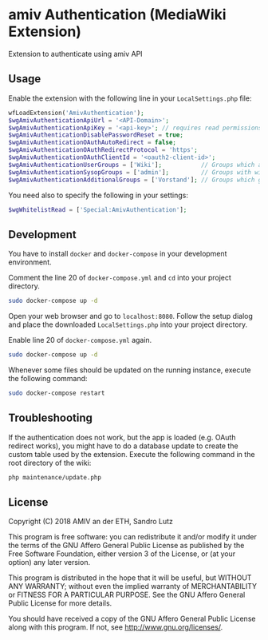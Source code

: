# amiv Authentication (MediaWiki Extension)

Extension to authenticate using amiv API

## Usage

Enable the extension with the following line in your `LocalSettings.php` file:

```php
wfLoadExtension('AmivAuthentication');
$wgAmivAuthenticationApiUrl = '<API-Domain>';
$wgAmivAuthenticationApiKey = '<api-key>'; // requires read permissions for `users`, `groups` and `groupmemberships`
$wgAmivAuthenticationDisablePasswordReset = true;
$wgAmivAuthenticationOAuthAutoRedirect = false;
$wgAmivAuthenticationOAuthRedirectProtocol = 'https';
$wgAmivAuthenticationOAuthClientId = '<oauth2-client-id>';
$wgAmivAuthenticationUserGroups = ['Wiki'];           // Groups which are allowed to use this tool
$wgAmivAuthenticationSysopGroups = ['admin'];         // Groups with will be granted `sysop` rights
$wgAmivAuthenticationAdditionalGroups = ['Vorstand']; // Groups which get directly assigned to mediawiki users
```

You need also to specify the following in your settings:

```php
$wgWhitelistRead = ['Special:AmivAuthentication'];
```

## Development

You have to install `docker` and `docker-compose` in your development environment.

Comment the line 20 of `docker-compose.yml` and `cd` into your project directory.

```bash
sudo docker-compose up -d
```

Open your web browser and go to `localhost:8080`. Follow the setup dialog and place the downloaded `LocalSettings.php` into your project directory.

Enable line 20 of `docker-compose.yml` again.

```bash
sudo docker-compose up -d
```

Whenever some files should be updated on the running instance, execute the following command:

```bash
sudo docker-compose restart
```

## Troubleshooting

If the authentication does not work, but the app is loaded (e.g. OAuth redirect works), you might have to do a database update to create the custom table used by the extension. Execute the following command in the root directory of the wiki:

```bash
php maintenance/update.php
```

## License

Copyright (C) 2018 AMIV an der ETH, Sandro Lutz

This program is free software: you can redistribute it and/or modify
it under the terms of the GNU Affero General Public License as published by
the Free Software Foundation, either version 3 of the License, or
(at your option) any later version.

This program is distributed in the hope that it will be useful,
but WITHOUT ANY WARRANTY; without even the implied warranty of
MERCHANTABILITY or FITNESS FOR A PARTICULAR PURPOSE.  See the
GNU Affero General Public License for more details.

You should have received a copy of the GNU Affero General Public License
along with this program.  If not, see <http://www.gnu.org/licenses/>.

